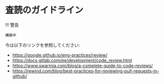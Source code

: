 # 査読のガイドライン

!!! 警告

    構築中

今は以下のリンクを参照してください:

- <https://google.github.io/eng-practices/review/>
- <https://docs.gitlab.com/ee/development/code_review.html>
- <https://www.swarmia.com/blog/a-complete-guide-to-code-reviews/>
- <https://rewind.com/blog/best-practices-for-reviewing-pull-requests-in-github/>

